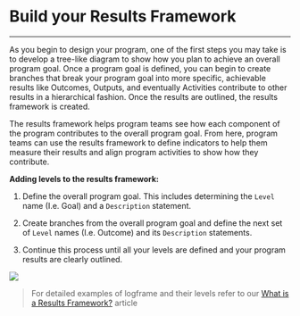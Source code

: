 # Build your Results Framework

---

As you begin to design your program, one of the first steps you may take is to develop a tree-like diagram to show how you plan to achieve an overall program goal. Once a program goal is defined, you can begin to create branches that break your program goal into more specific, achievable results like Outcomes, Outputs, and eventually Activities contribute to other results in a hierarchical fashion. Once the results are outlined, the results framework is created.

The results framework helps program teams see how each component of the program contributes to the overall program goal. From here, program teams can use the results framework to define indicators to help them measure their results and align program activities to show how they contribute.

**Adding levels to the results framework:**

1. Define the overall program goal. This includes determining the `Level` name (I.e. Goal) and a `Description` statement.

2. Create branches from the overall program goal and define the next set of `Level` names (I.e. Outcome) and its `Description` statements.

3. Continue this process until all your levels are defined and your program results are clearly outlined.

![](https://lh6.googleusercontent.com/VsInKrSZojemsKpUeJI1XFoRqwtKWrWVnLJffIsRkDIobnZhVqxLh2k4i-RT0S0iMpK9fSix28pU2CFO_ptvOFDhlvqOF48XXT5HinG8xfM7wO8Gp5_UM3PO1wzQHFEbenAnwjru)

> For detailed examples of logframe and their levels refer to our [What is a Results Framework?](https://toladata.gitbooks.io/knowledgebase/content/7-indicators/what-is-a-results-framework.html) article

